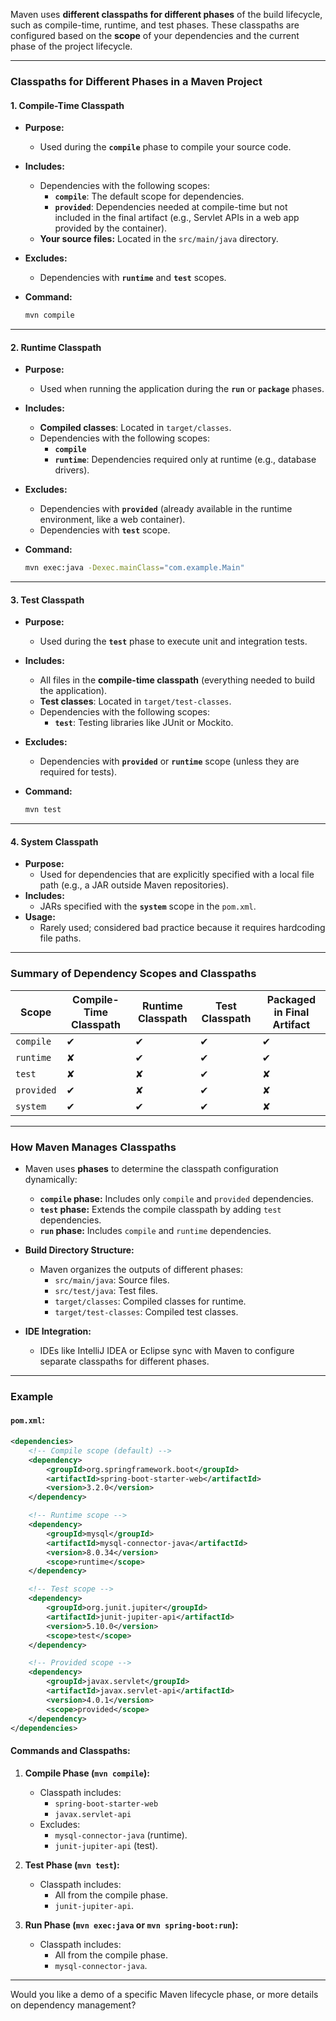 Maven uses **different classpaths for different phases** of the build lifecycle, such as compile-time, runtime, and test phases. These classpaths are configured based on the **scope** of your dependencies and the current phase of the project lifecycle.

---

### **Classpaths for Different Phases in a Maven Project**

#### **1. Compile-Time Classpath**
- **Purpose:** 
  - Used during the **`compile`** phase to compile your source code.
- **Includes:**
  - Dependencies with the following scopes:
    - **`compile`**: The default scope for dependencies.
    - **`provided`**: Dependencies needed at compile-time but not included in the final artifact (e.g., Servlet APIs in a web app provided by the container).
  - **Your source files:** Located in the `src/main/java` directory.
- **Excludes:**
  - Dependencies with **`runtime`** and **`test`** scopes.

- **Command:**
  ```bash
  mvn compile
  ```

---

#### **2. Runtime Classpath**
- **Purpose:**
  - Used when running the application during the **`run`** or **`package`** phases.
- **Includes:**
  - **Compiled classes**: Located in `target/classes`.
  - Dependencies with the following scopes:
    - **`compile`**
    - **`runtime`**: Dependencies required only at runtime (e.g., database drivers).
- **Excludes:**
  - Dependencies with **`provided`** (already available in the runtime environment, like a web container).
  - Dependencies with **`test`** scope.

- **Command:**
  ```bash
  mvn exec:java -Dexec.mainClass="com.example.Main"
  ```

---

#### **3. Test Classpath**
- **Purpose:**
  - Used during the **`test`** phase to execute unit and integration tests.
- **Includes:**
  - All files in the **compile-time classpath** (everything needed to build the application).
  - **Test classes**: Located in `target/test-classes`.
  - Dependencies with the following scopes:
    - **`test`**: Testing libraries like JUnit or Mockito.
- **Excludes:**
  - Dependencies with **`provided`** or **`runtime`** scope (unless they are required for tests).

- **Command:**
  ```bash
  mvn test
  ```

---

#### **4. System Classpath**
- **Purpose:**
  - Used for dependencies that are explicitly specified with a local file path (e.g., a JAR outside Maven repositories).
- **Includes:**
  - JARs specified with the **`system`** scope in the `pom.xml`.
- **Usage:**
  - Rarely used; considered bad practice because it requires hardcoding file paths.

---

### **Summary of Dependency Scopes and Classpaths**

| **Scope**      | **Compile-Time Classpath** | **Runtime Classpath** | **Test Classpath** | **Packaged in Final Artifact** |
|-----------------|----------------------------|-----------------------|--------------------|---------------------------------|
| `compile`       | ✔                          | ✔                     | ✔                  | ✔                               |
| `runtime`       | ✘                          | ✔                     | ✔                  | ✔                               |
| `test`          | ✘                          | ✘                     | ✔                  | ✘                               |
| `provided`      | ✔                          | ✘                     | ✔                  | ✘                               |
| `system`        | ✔                          | ✔                     | ✔                  | ✘                               |

---

### **How Maven Manages Classpaths**
- Maven uses **phases** to determine the classpath configuration dynamically:
  - **`compile` phase:** Includes only `compile` and `provided` dependencies.
  - **`test` phase:** Extends the compile classpath by adding `test` dependencies.
  - **`run` phase:** Includes `compile` and `runtime` dependencies.

- **Build Directory Structure:**
  - Maven organizes the outputs of different phases:
    - `src/main/java`: Source files.
    - `src/test/java`: Test files.
    - `target/classes`: Compiled classes for runtime.
    - `target/test-classes`: Compiled test classes.

- **IDE Integration:**
  - IDEs like IntelliJ IDEA or Eclipse sync with Maven to configure separate classpaths for different phases.

---

### **Example**
#### **`pom.xml`:**
```xml
<dependencies>
    <!-- Compile scope (default) -->
    <dependency>
        <groupId>org.springframework.boot</groupId>
        <artifactId>spring-boot-starter-web</artifactId>
        <version>3.2.0</version>
    </dependency>

    <!-- Runtime scope -->
    <dependency>
        <groupId>mysql</groupId>
        <artifactId>mysql-connector-java</artifactId>
        <version>8.0.34</version>
        <scope>runtime</scope>
    </dependency>

    <!-- Test scope -->
    <dependency>
        <groupId>org.junit.jupiter</groupId>
        <artifactId>junit-jupiter-api</artifactId>
        <version>5.10.0</version>
        <scope>test</scope>
    </dependency>

    <!-- Provided scope -->
    <dependency>
        <groupId>javax.servlet</groupId>
        <artifactId>javax.servlet-api</artifactId>
        <version>4.0.1</version>
        <scope>provided</scope>
    </dependency>
</dependencies>
```

#### **Commands and Classpaths:**
1. **Compile Phase (`mvn compile`):**
   - Classpath includes:
     - `spring-boot-starter-web`
     - `javax.servlet-api`
   - Excludes:
     - `mysql-connector-java` (runtime).
     - `junit-jupiter-api` (test).

2. **Test Phase (`mvn test`):**
   - Classpath includes:
     - All from the compile phase.
     - `junit-jupiter-api`.

3. **Run Phase (`mvn exec:java` or `mvn spring-boot:run`):**
   - Classpath includes:
     - All from the compile phase.
     - `mysql-connector-java`.

---

Would you like a demo of a specific Maven lifecycle phase, or more details on dependency management?